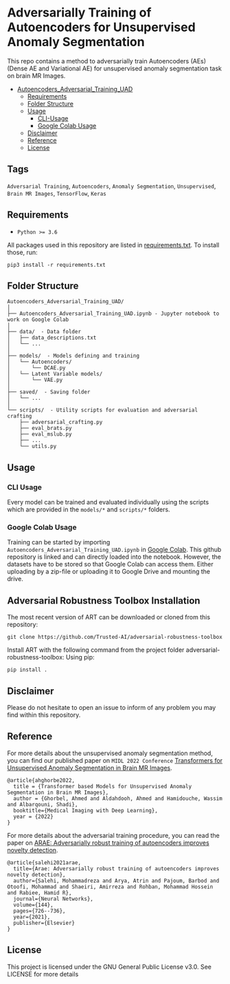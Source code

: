 # Adversarially Training of Autoencoders for Unsupervised Anomaly Segmentation 

This repo contains a method to adversarially train Autoencoders (AEs) (Dense AE and Variational AE) for unsupervised anomaly segmentation task on brain MR Images.

* [Autoencoders_Adversarial_Training_UAD](#Autoencoders_Adversarial_Training_UAD)
  * [Requirements](#requirements)
  * [Folder Structure](#folder-structure)
  * [Usage](#usage)
      * [CLI-Usage](#cli-usage)
      * [Google Colab Usage](#google-colab-usage)
  * [Disclaimer](#disclaimer)
  * [Reference](#reference)
  * [License](#license)
    
<!-- /code_chunk_output -->


## Tags
<code>Adversarial Training</code>, <code>Autoencoders</code>, <code>Anomaly Segmentation</code>, <code>Unsupervised</code>, <code>Brain MR Images</code>, <code>TensorFlow</code>, <code>Keras</code>

## Requirements
* <code>Python >= 3.6</code>

All packages used in this repository are listed in [requirements.txt](https://github.com/ahmedgh970/Autoencoders_Adversarial_Training_UAD/requirements.txt).
To install those, run:
```
pip3 install -r requirements.txt
```

## Folder Structure
  ```
  Autoencoders_Adversarial_Training_UAD/
  │
  ├── Autoencoders_Adversarial_Training_UAD.ipynb - Jupyter notebook to work on Google Colab
  │
  ├── data/  - Data folder
  │   ├── data_descriptions.txt
  │   └── ...
  │
  ├── models/  - Models defining and training
  │   └── Autoencoders/
  │       └── DCAE.py
  │   └── Latent Variable models/
  │       └── VAE.py
  │
  ├── saved/  - Saving folder
  │   └── ...
  │
  └── scripts/  - Utility scripts for evaluation and adversarial crafting
      ├── adversarial_crafting.py
      ├── eval_brats.py
      ├── eval_mslub.py
      ├── ...
      └── utils.py
  ```


## Usage
### CLI Usage
Every model can be trained and evaluated individually using the scripts which are provided in the `models/*` and `scripts/*` folders.

### Google Colab Usage
Training can be started by importing `Autoencoders_Adversarial_Training_UAD.ipynb` in [Google Colab](http://colab.research.google.com).
This github repository is linked and can directly loaded into the notebook. However, the datasets have to be stored so that Google Colab can access them. 
Either uploading by a zip-file or uploading it to Google Drive and mounting the drive.

## Adversarial Robustness Toolbox Installation
The most recent version of ART can be downloaded or cloned from this repository:
```
git clone https://github.com/Trusted-AI/adversarial-robustness-toolbox
```
Install ART with the following command from the project folder adversarial-robustness-toolbox:
Using pip:
```
pip install .
```

## Disclaimer
Please do not hesitate to open an issue to inform of any problem you may find within this repository.


## Reference
For more details about the unsupervised anomaly segmentation method, you can find our published paper on `MIDL 2022 Conference` [Transformers for Unsupervised Anomaly Segmentation in Brain MR Images](https://openreview.net/forum?id=B_3vXI3Tcz&referrer=%5BAuthor%20Console%5D(%2Fgroup%3Fid%3DMIDL.io%2F2022%2FConference%2FAuthors%23your-submissions)). 
```
@article{ahghorbe2022,
  title = {Transformer based Models for Unsupervised Anomaly Segmentation in Brain MR Images},
  author = {Ghorbel, Ahmed and Aldahdooh, Ahmed and Hamidouche, Wassim and Albarqouni, Shadi},
  booktitle={Medical Imaging with Deep Learning},
  year = {2022}
}
```


For more details about the adversarial training procedure, you can read the paper on [ARAE: Adversarially robust training of autoencoders improves novelty detection](https://www.sciencedirect.com/science/article/pii/S0893608021003646).
```
@article{salehi2021arae,
  title={Arae: Adversarially robust training of autoencoders improves novelty detection},
  author={Salehi, Mohammadreza and Arya, Atrin and Pajoum, Barbod and Otoofi, Mohammad and Shaeiri, Amirreza and Rohban, Mohammad Hossein and Rabiee, Hamid R},
  journal={Neural Networks},
  volume={144},
  pages={726--736},
  year={2021},
  publisher={Elsevier}
}
```


## License
This project is licensed under the GNU General Public License v3.0. See LICENSE for more details
